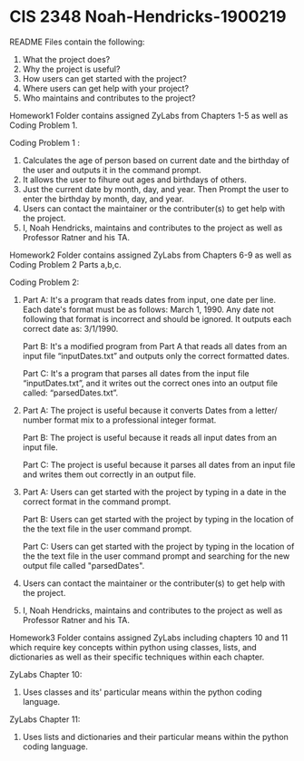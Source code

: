 # CIS 2348 Noah-Hendricks-1900219
README Files contain the following:
1. What the project does?
2. Why the project is useful?
3. How users can get started with the project?
4. Where users can get help with your project?
5. Who maintains and contributes to the project?

Homework1 Folder contains assigned ZyLabs from Chapters 1-5 as well as Coding Problem 1.

Coding Problem 1 :

1. Calculates the age of person based on current date and the birthday of the user and outputs it in the command prompt.
2. It allows the user to fihure out ages and birthdays of others.
3. Just  the current date by month, day, and year.
   Then Prompt the user to enter the birthday by month, day, and year.
4. Users can contact the maintainer or the contributer(s) to get help with the project.
5. I, Noah Hendricks, maintains and contributes to the project as well as Professor Ratner and his TA.

Homework2 Folder contains assigned ZyLabs from Chapters 6-9 as well as Coding Problem 2 Parts a,b,c.

Coding Problem 2:

1. Part A: It's a program that reads dates from input, one date per line. Each date's format must be as follows: March 1, 1990. Any date not following that format is incorrect and            should be ignored. It outputs each correct date as: 3/1/1990.

   Part B: It's a modified program from Part A that reads all dates from an input file “inputDates.txt” and outputs only the correct formatted dates.
   
   Part C: It's a program that parses all dates from the input file “inputDates.txt”, and it writes out the correct ones into an output file called: “parsedDates.txt”.
   
2. Part A: The project is useful because it converts Dates from a letter/ number format mix to a professional integer format.

   Part B: The project is useful because it reads all input dates from an input file.
   
   Part C: The project is useful because it parses all dates from an input file and writes them out correctly in an output file.
   
3. Part A: Users can get started with the project by typing in a date in the correct format in the command prompt.

   Part B: Users can get started with the project by typing in the location of the the text file in the user command prompt.
   
   Part C: Users can get started with the project by typing in the location of the the text file in the user command prompt and searching for the new output file called "parsedDates".
   
4. Users can contact the maintainer or the contributer(s) to get help with the project.
5. I, Noah Hendricks, maintains and contributes to the project as well as Professor Ratner and his TA.


Homework3 Folder contains assigned ZyLabs including chapters 10 and 11 which require key concepts within python using classes, lists, and dictionaries as well as their specific techniques within each chapter.

ZyLabs Chapter 10:
1. Uses classes and its' particular means within the python coding language.

ZyLabs Chapter 11:
1. Uses lists and dictionaries and their particular means within the python coding language.
